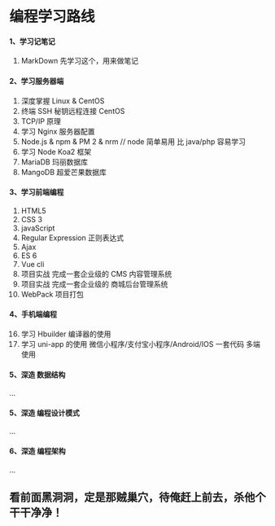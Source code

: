 # 编程学习路线

#### 1、学习记笔记
1. MarkDown 先学习这个，用来做笔记

#### 2、学习服务器端
1. 深度掌握 Linux  &  CentOS
2. 终端 SSH 秘钥远程连接 CentOS
2. TCP/IP 原理
3. 学习 Nginx 服务器配置
4. Node.js  & npm   &  PM 2  &   nrm // node 简单易用 比 java/php 容易学习
5. 学习 Node Koa2 框架  
6. MariaDB   玛丽数据库
7. MangoDB   超爱芒果数据库
 
#### 3、学习前端编程
1. HTML5 
2. CSS 3
3. javaScript
4. Regular Expression 正则表达式
5. Ajax
6. ES 6
7. Vue cli
8. 项目实战  完成一套企业级的 CMS 内容管理系统
9. 项目实战  完成一套企业级的 商城后台管理系统
10. WebPack 项目打包

#### 4、手机端编程
16. 学习 Hbuilder 编译器的使用
17. 学习 uni-app 的使用 微信小程序/支付宝小程序/Android/IOS 一套代码 多端 使用

#### 5、深造 数据结构
...

#### 5、深造 编程设计模式
...

#### 6、深造 编程架构
...


## 看前面黑洞洞，定是那贼巢穴，待俺赶上前去，杀他个干干净净！